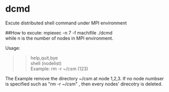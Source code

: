 # dcmd
Excute distributed shell command under MPI environment

##How to excute:
  mpiexec -n 7 -f machifile ./dcmd<br>
  while n is the number of nodes in MPI environment.

Usage:<br>
>>help,quit,bye<br>
>>shell (nodelist)<br>
>>Example: rm -r ~/csm (123)

The Example remove the directory ~/csm at node 1,2,3. If no node numbser is specified such as "rm -r ~/csm" , then every nodes' direcotry is deleted.
